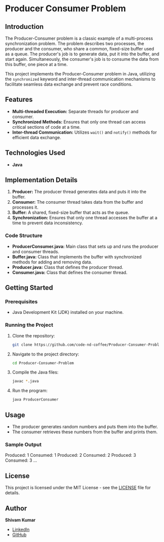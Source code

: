 # Producer Consumer Problem

## Introduction
The Producer-Consumer problem is a classic example of a multi-process synchronization problem. The problem describes two processes, the producer and the consumer, who share a common, fixed-size buffer used as a queue. The producer's job is to generate data, put it into the buffer, and start again. Simultaneously, the consumer's job is to consume the data from this buffer, one piece at a time.

This project implements the Producer-Consumer problem in Java, utilizing the `synchronized` keyword and inter-thread communication mechanisms to facilitate seamless data exchange and prevent race conditions.

## Features
- **Multi-threaded Execution:** Separate threads for producer and consumer.
- **Synchronized Methods:** Ensures that only one thread can access critical sections of code at a time.
- **Inter-thread Communication:** Utilizes `wait()` and `notify()` methods for efficient data exchange.

## Technologies Used
- **Java**

## Implementation Details
1. **Producer:** The producer thread generates data and puts it into the buffer.
2. **Consumer:** The consumer thread takes data from the buffer and processes it.
3. **Buffer:** A shared, fixed-size buffer that acts as the queue.
4. **Synchronization:** Ensures that only one thread accesses the buffer at a time to prevent data inconsistency.

### Code Structure
- **ProducerConsumer.java:** Main class that sets up and runs the producer and consumer threads.
- **Buffer.java:** Class that implements the buffer with synchronized methods for adding and removing data.
- **Producer.java:** Class that defines the producer thread.
- **Consumer.java:** Class that defines the consumer thread.

## Getting Started

### Prerequisites
- Java Development Kit (JDK) installed on your machine.

### Running the Project
1. Clone the repository:
    ```sh
    git clone https://github.com/code-nd-coffee/Producer-Consumer-Problem.git
    ```
2. Navigate to the project directory:
    ```sh
    cd Producer-Consumer-Problem
    ```
3. Compile the Java files:
    ```sh
    javac *.java
    ```
4. Run the program:
    ```sh
    java ProducerConsumer
    ```

## Usage
- The producer generates random numbers and puts them into the buffer.
- The consumer retrieves these numbers from the buffer and prints them.

### Sample Output
Produced: 1
Consumed: 1
Produced: 2
Consumed: 2
Produced: 3
Consumed: 3
...



## License
This project is licensed under the MIT License - see the [LICENSE](LICENSE) file for details.

## Author
**Shivam Kumar**
- [LinkedIn](https://www.linkedin.com/in/codencoffee)
- [GitHub](https://github.com/code-nd-coffee)



